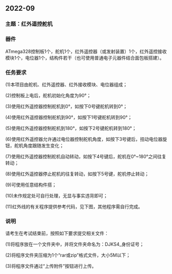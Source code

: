 ## 2022-09

### 主题：红外遥控舵机

### 器件

ATmega328控制板1个，舵机1个，红外遥控器（或发射装置）1个，红外遥控接收模块1个，电位器1个，结构件若干（也可使用普通电子元器件结合面包板搭建）。

### 任务要求

(1)本项目由舵机、红外遥控器、红外接收模块、电位器组成；

(2)控制板上电后，舵机初始化角度为90°；

(3)使用红外遥控器控制舵机到0°，如按下0号键舵机转到0°；

(4)使用红外遥控器控制舵机到90°，如按下1号键舵机转到90°；

(5)使用红外遥控器控制舵机到180°，如按下2号键舵机转到180°；

(6)使用红外遥控器允许通过电位器控制舵机角度，如按下3号键后，扭动电位器旋钮，舵机角度跟随发生变化；

(7)使用红外遥控器控制舵机自动转动，如按下4号键后，舵机在0°~180°之间往复转动；

(8)使用红外遥控器停止舵机的往复转动，如按下5号键，舵机停止转动；

(9)可使用任意结构件搭；

(10)未作规定处可自行处理，无显与事实违背即可；

(11)红外线的有关程序提供参考代码，见下图，其他程序需自行完成。

### 说明

请考生在考试结束前，按照如下要求提交相关文件：

(1)将程序放在一个文件夹中，并将文件夹命名为：DJKS4_身份证号；

(2)将程序文件夹压缩为1个“rar或zip”格式文件，大小5M以下；

(3)将程序文件通过“上传附件”按钮进行上传。